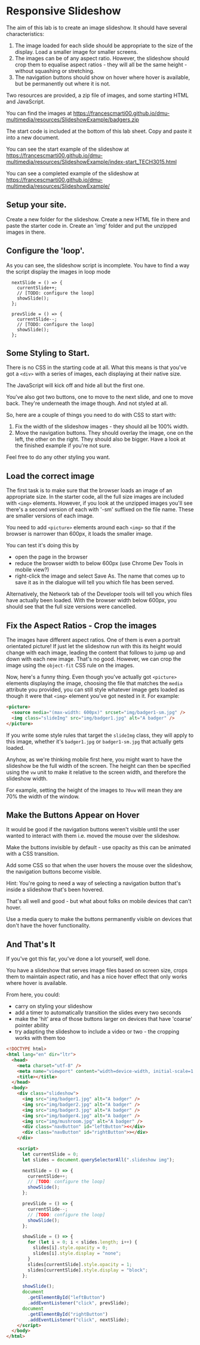 # Responsive Slideshow

The aim of this lab is to create an image slideshow. It should have several characteristics:

1. The image loaded for each slide should be appropriate to the size of the display. Load a smaller image for smaller screens.
2. The images can be of any aspect ratio. However, the slideshow should crop them to equalise aspect ratios - they will all be the same height - without squashing or stretching.
3. The navigation buttons should show on hover where hover is available, but be permanently out where it is not.

Two resources are provided, a zip file of images, and some starting HTML and JavaScript.

You can find the images at <https://francescmarti00.github.io/dmu-multimedia/resources/SlideshowExample/badgers.zip>

The start code is included at the bottom of this lab sheet. Copy and paste it into a new document.

You can see the start example of the slideshow at <https://francescmarti00.github.io/dmu-multimedia/resources/SlideshowExample/index-start_TECH3015.html>

You can see a completed example of the slideshow at <https://francescmarti00.github.io/dmu-multimedia/resources/SlideshowExample/>

## Setup your site.

Create a new folder for the slideshow. Create a new HTML file in there and paste the starter code in. Create an 'img' folder and put the unzipped images in there.

## Configure the 'loop'.

As you can see, the slideshow script is incomplete. You have to find a way the script display the images in loop mode

      nextSlide = () => {
        currentSlide++;
        // [TODO: configure the loop]
        showSlide();
      };

      prevSlide = () => {
        currentSlide--;
        // [TODO: configure the loop]
        showSlide();
      };

## Some Styling to Start.

There is no CSS in the starting code at all. What this means is that you've got a `<div>` with a series of images, each displaying at their native size.

The JavaScript will kick off and hide all but the first one.

You've also got two buttons, one to move to the next slide, and one to move back. They're underneath the image though. And not styled at all.

So, here are a couple of things you need to do with CSS to start with:

1. Fix the width of the slideshow images - they should all be 100% width.
2. Move the navigation buttons. They should overlay the image, one on the left, the other on the right. They should also be bigger. Have a look at the finished example if you're not sure.

Feel free to do any other styling you want.

## Load the correct image

The first task is to make sure that the browser loads an image of an appropriate size. In the starter code, all the full size images are included with `<img>` elements. However, if you look at the unzipped images you'll see there's a second version of each with '-sm' suffixed on the file name. These are smaller versions of each image.

You need to add `<picture>` elements around each `<img>` so that if the browser is narrower than 600px, it loads the smaller image.

You can test it's doing this by

- open the page in the browser
- reduce the browser width to below 600px (use Chrome Dev Tools in mobile view?)
- right-click the image and select Save As. The name that comes up to save it as in the dialogue will tell you which file has been served.

Alternatively, the Network tab of the Developer tools will tell you which files have actually been loaded. With the browser width below 600px, you should see that the full size versions were cancelled.

## Fix the Aspect Ratios - Crop the images

The images have different aspect ratios. One of them is even a portrait orientated picture! If just let the slideshow run with this its height would change with each image, leading the content that follows to jump up and down with each new image. That's no good. However, we can crop the image using the `object-fit` CSS rule on the images.

Now, here's a funny thing. Even though you've actually got `<picture>` elements displaying the image, choosing the file that matches the `media` attribute you provided, you can still style whatever image gets loaded as though it were that `<img>` element you've got nested in it. For example:

```HTML
<picture>
  <source media="(max-width: 600px)" srcset="img/badger1-sm.jpg" />
  <img class="slideImg" src="img/badger1.jpg" alt="A badger" />
</picture>
```

If you write some style rules that target the `slideImg` class, they will apply to this image, whether it's `badger1.jpg` or `badger1-sm.jpg` that actually gets loaded.

Anyhow, as we're thinking mobile first here, you might want to have the slideshow be the full width of the screen. The height can then be specified using the `vw` unit to make it relative to the screen width, and therefore the slideshow width.

For example, setting the height of the images to `70vw` will mean they are 70% the width of the window.

## Make the Buttons Appear on Hover

It would be good if the navigation buttons weren't visible until the user wanted to interact with them i.e. moved the mouse over the slideshow.

Make the buttons invisible by default - use opacity as this can be animated with a CSS transition.

Add some CSS so that when the user hovers the mouse over the slideshow, the navigation buttons become visible.

Hint: You're going to need a way of selecting a navigation button that's inside a slideshow that's been hovered.

That's all well and good - but what about folks on mobile devices that can't hover.

Use a media query to make the buttons permanently visible on devices that don't have the hover functionality.

## And That's It

If you've got this far, you've done a lot yourself, well done.

You have a slideshow that serves image files based on screen size, crops them to maintain aspect ratio, and has a nice hover effect that only works where hover is available.

From here, you could:

- carry on styling your slideshow
- add a timer to automatically transition the slides every two seconds
- make the 'hit' area of those buttons larger on devices that have 'coarse' pointer ability
- try adapting the slideshow to include a video or two - the cropping works with them too

```HTML
<!DOCTYPE html>
<html lang="en" dir="ltr">
  <head>
    <meta charset="utf-8" />
    <meta name="viewport" content="width=device-width, initial-scale=1.0" />
    <title></title>
  </head>
  <body>
    <div class="slideshow">
      <img src="img/badger1.jpg" alt="A badger" />
      <img src="img/badger2.jpg" alt="A badger" />
      <img src="img/badger3.jpg" alt="A badger" />
      <img src="img/badger4.jpg" alt="A badger" />
      <img src="img/mushroom.jpg" alt="A badger" />
      <div class="navButton" id="leftButton"><</div>
      <div class="navButton" id="rightButton">></div>
    </div>

    <script>
      let currentSlide = 0;
      let slides = document.querySelectorAll(".slideshow img");

      nextSlide = () => {
        currentSlide++;
        // [TODO: configure the loop]
        showSlide();
      };

      prevSlide = () => {
        currentSlide--;
        // [TODO: configure the loop]
        showSlide();
      };

      showSlide = () => {
        for (let i = 0; i < slides.length; i++) {
          slides[i].style.opacity = 0;
          slides[i].style.display = "none";
        }
        slides[currentSlide].style.opacity = 1;
        slides[currentSlide].style.display = "block";
      };

      showSlide();
      document
        .getElementById("leftButton")
        .addEventListener("click", prevSlide);
      document
        .getElementById("rightButton")
        .addEventListener("click", nextSlide);
    </script>
  </body>
</html>
